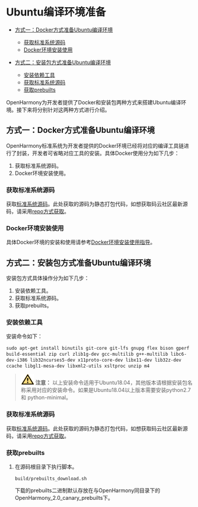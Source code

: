 # Ubuntu编译环境准备<a name="ZH-CN_TOPIC_0000001161257591"></a>

-   [方式一：Docker方式准备Ubuntu编译环境](#section1643363843714)
    -   [获取标准系统源码](#section58448331029)
    -   [Docker环境安装使用](#section22916211916)

-   [方式二：安装包方式准备Ubuntu编译环境](#section25961010189)
    -   [安装依赖工具](#section109262032104819)
    -   [获取标准系统源码](#section6325556113718)
    -   [获取prebuilts](#section16453104219209)


OpenHarmony为开发者提供了Docker和安装包两种方式来搭建Ubuntu编译环境。接下来将分别针对这两种方式进行介绍。

## 方式一：Docker方式准备Ubuntu编译环境<a name="section1643363843714"></a>

OpenHarmony标准系统为开发者提供的Docker环境已经将对应的编译工具链进行了封装，开发者可省略对应工具的安装。具体Docker使用分为如下几步：

1.  获取标准系统源码。
2.  Docker环境安装使用。

### 获取标准系统源码<a name="section58448331029"></a>

获取[标准系统源码](https://repo.huaweicloud.com/harmonyos/os/2.0/code-2.0-canary.tar.gz)。此处获取的源码为静态打包代码，如想获取码云社区最新源码，请采用[repo方式获取](../get-code/源码获取.md)。

### Docker环境安装使用<a name="section22916211916"></a>

具体Docker环境的安装和使用请参考[Docker环境安装使用指导](../get-code/获取工具.md)。

## 方式二：安装包方式准备Ubuntu编译环境<a name="section25961010189"></a>

安装包方式具体操作分为如下几步：

1.  安装依赖工具。
2.  获取标准系统源码。
3.  获取prebuilts。

### 安装依赖工具<a name="section109262032104819"></a>

安装命令如下：

```
sudo apt-get install binutils git-core git-lfs gnupg flex bison gperf build-essential zip curl zlib1g-dev gcc-multilib g++-multilib libc6-dev-i386 lib32ncurses5-dev x11proto-core-dev libx11-dev lib32z-dev ccache libgl1-mesa-dev libxml2-utils xsltproc unzip m4 
```

>![](public_sys-resources/icon-caution.gif) **注意：** 
>以上安装命令适用于Ubuntu18.04，其他版本请根据安装包名称采用对应的安装命令。如果是Ubuntu18.04以上版本需要安装python2.7 和 python-minimal。

### 获取标准系统源码<a name="section6325556113718"></a>

获取[标准系统源码](https://repo.huaweicloud.com/harmonyos/os/2.0/code-2.0-canary.tar.gz)。此处获取的源码为静态打包代码，如想获取码云社区最新源码，请采用[repo方式获取](../get-code/源码获取.md)。

### 获取prebuilts<a name="section16453104219209"></a>

1.  在源码根目录下执行脚本。

    ```
    build/prebuilts_download.sh
    ```

    下载的prebuilts二进制默认存放在与OpenHarmony同目录下的OpenHarmony\_2.0\_canary\_prebuilts下。


